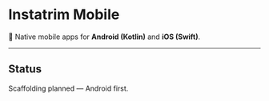 # Instatrim Mobile

📱 Native mobile apps for **Android (Kotlin)** and **iOS (Swift)**.

---

## Status
Scaffolding planned — Android first.
